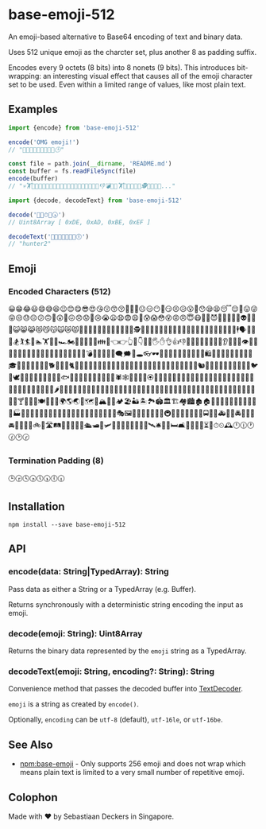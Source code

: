# base-emoji-512

An emoji-based alternative to Base64 encoding of text and binary data.

Uses 512 unique emoji as the charcter set, plus another 8 as padding suffix.

Encodes every 9 octets (8 bits) into 8 nonets (9 bits). This introduces bit-wrapping: an interesting visual effect that causes all of the emoji character set to be used. Even within a limited range of values, like most plain text.

## Examples

```js
import {encode} from 'base-emoji-512'

encode('OMG emoji!')
// "🙌🌿😱😆💖🍘🎪👲😈🕒"

const file = path.join(__dirname, 'README.md')
const buffer = fs.readFileSync(file)
encode(buffer)
// "💀🏋🐲😏🙅🍄💜🍰🐵🌁🍆💅🍆👩🐊👱📿🚅🍕🖖🌅👎💣🍥👗🏋🐥👖💪🍙🍁🕵🐅🗽🎢🙀..."
```

```js
import {decode, decodeText} from 'base-emoji-512'

decode('🚅💌⏱🐄🕟')
// Uint8Array [ 0xDE, 0xAD, 0xBE, 0xEF ]

decodeText('🎒🚜🍼🍓💗💪🐇🕕')
// "hunter2"
```

## Emoji

### Encoded Characters (512)

😀😁😂😃😄😅😆😉😊😋😎😍😘😗😙😚🙂🤗🤔😐😑😶🙄😏😣😥😮🤐😯😪😫😴😌🤓😛😜😝😒😓😔😕🙃🤑😲🙁😖😞😟😤😢😭😦😧😨😩😬😰😱😳😵😡😠😇😷🤒🤕😈👿👹👺💀👻👽👾🤖💩😺😸😹😻😼😽🙀😿😾🙈🙉🙊👦👧👨👩👴👵👶👼👮🕵💂👷👳👱🎅👸👰👲🙍🙎🙅🙆💁🙋🙇💆💇🚶🏃💃👯🕴🗣👤👥🏇🏂🏌🏄🚣🏊🏋🚴🚵🏎🏍👫👬👭💏💑👪💪👈👉👆🖕👇🖖🤘🖐✋👌👍👎✊👊👋👏👐🙌🙏💅👂👃👣👀👁👅👄💋💘💓💔💕💖💗💙💚💛💜💝💞💟💌💤💢💣💥💦💨💫💬🗨🗯💭🕳👓🕶👔👕👖👗👘👙👚👛👜👝🛍🎒👞👟👠👡👢👑👒🎩🎓📿💄💍💎🐵🐒🐶🐕🐩🐺🐱🐈🦁🐯🐅🐆🐴🐎🦄🐮🐂🐃🐄🐷🐖🐗🐽🐏🐑🐐🐪🐫🐘🐭🐁🐀🐹🐰🐇🐿🐻🐨🐼🐾🦃🐔🐓🐣🐤🐥🐦🐧🕊🐸🐊🐢🐍🐲🐉🐳🐋🐬🐟🐠🐡🐙🐚🦀🐌🐛🐜🐝🐞🕷🕸🦂💐🌸💮🏵🌹🌺🌻🌼🌷🌱🌲🌳🌴🌵🌾🌿🍀🍁🍂🍃🍇🍈🍉🍊🍋🍌🍍🍎🍏🍐🍑🍒🍓🍅🍆🌽🌶🍄🌰🍞🧀🍖🍗🍔🍟🍕🌭🌮🌯🍳🍲🍿🍱🍘🍙🍚🍛🍜🍝🍠🍢🍣🍤🍥🍡🍦🍧🍨🍩🍪🎂🍰🍫🍬🍭🍮🍯🍼🍵🍶🍾🍷🍸🍹🍺🍻🍽🍴🔪🏺🌍🌎🌏🌐🗺🗾🏔🌋🗻🏕🏖🏜🏝🏞🏟🏛🏗🏘🏙🏚🏠🏡🏢🏣🏤🏥🏦🏨🏩🏪🏫🏬🏭🏯🏰💒🗼🗽🕌🕍🕋🌁🌃🌄🌅🌆🌇🌉🌌🎠🎡🎢💈🎪🎭🖼🎨🎰🚂🚃🚄🚅🚆🚇🚈🚉🚊🚝🚞🚋🚌🚍🚎🚐🚑🚒🚓🚔🚕🚖🚗🚘🚙🚚🚛🚜🚲🚏🛣🛤🚨🚥🚦🚧🚤🛳🛥🚢🛩🛫🛬💺🚁🚟🚠🚡🚀🛰🛎🚪🛌🛏🛋🚽🚿🛀🛁⏳⏰⏱⏲🕰🕛🕧🕐🕜🕑🕝

### Termination Padding (8)

🕒🕞🕓🕟🕔🕠🕕🕡

## Installation

```
npm install --save base-emoji-512
```

## API

### encode(data: String|TypedArray): String

Pass data as either a String or a TypedArray (e.g. Buffer).

Returns synchronously with a deterministic string encoding the input as emoji.

### decode(emoji: String): Uint8Array

Returns the binary data represented by the `emoji` string as a TypedArray.

### decodeText(emoji: String, encoding?: String): String

Convenience method that passes the decoded buffer into [TextDecoder](https://developer.mozilla.org/en-US/docs/Web/API/TextDecoder).

`emoji` is a string as created by `encode()`.

Optionally, `encoding` can be `utf-8` (default), `utf-16le`, or `utf-16be`.

## See Also

- [npm:base-emoji](https://www.npmjs.com/package/base-emoji) - Only supports 256 emoji and does not wrap which means plain text is limited to a very small number of repetitive emoji.

## Colophon

Made with :heart: by Sebastiaan Deckers in Singapore.
